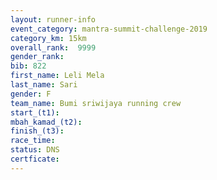 ```yaml
---
layout: runner-info 
event_category: mantra-summit-challenge-2019 
category_km: 15km 
overall_rank:  9999
gender_rank: 
bib: 822
first_name: Leli Mela
last_name: Sari
gender: F
team_name: Bumi sriwijaya running crew
start_(t1): 
mbah_kamad_(t2): 
finish_(t3): 
race_time: 
status: DNS
certficate: 
---
```

